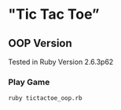 # "Tic Tac Toe”

## OOP Version

Tested in Ruby Version 2.6.3p62

### Play Game

```
ruby tictactoe_oop.rb
```
